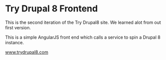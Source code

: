 Try Drupal 8 Frontend
==========

This is the second iteration of the Try Drupal8 site. We learned alot from out first version. 

This is a simple AngularJS front end which calls a service to spin a Drupal 8 instance. 

www.trydrupal8.com
